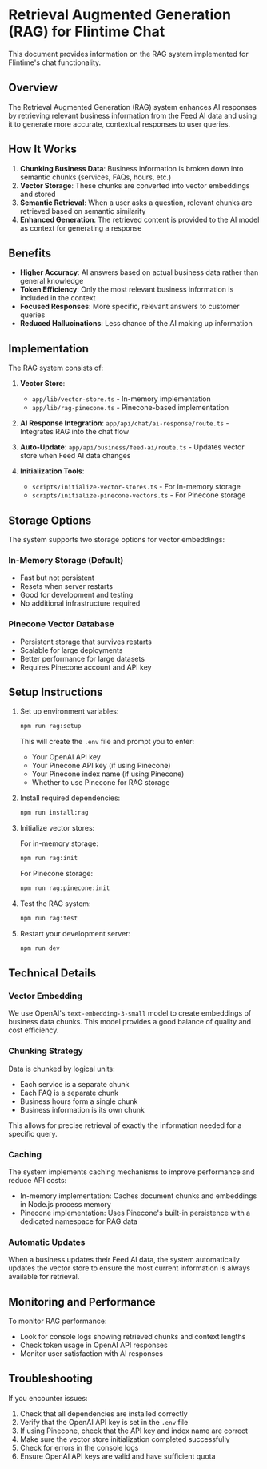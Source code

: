 # Retrieval Augmented Generation (RAG) for Flintime Chat

This document provides information on the RAG system implemented for Flintime's chat functionality.

## Overview

The Retrieval Augmented Generation (RAG) system enhances AI responses by retrieving relevant business information from the Feed AI data and using it to generate more accurate, contextual responses to user queries.

## How It Works

1. **Chunking Business Data**: Business information is broken down into semantic chunks (services, FAQs, hours, etc.)
2. **Vector Storage**: These chunks are converted into vector embeddings and stored
3. **Semantic Retrieval**: When a user asks a question, relevant chunks are retrieved based on semantic similarity
4. **Enhanced Generation**: The retrieved content is provided to the AI model as context for generating a response

## Benefits

- **Higher Accuracy**: AI answers based on actual business data rather than general knowledge
- **Token Efficiency**: Only the most relevant business information is included in the context
- **Focused Responses**: More specific, relevant answers to customer queries
- **Reduced Hallucinations**: Less chance of the AI making up information

## Implementation

The RAG system consists of:

1. **Vector Store**: 
   - `app/lib/vector-store.ts` - In-memory implementation
   - `app/lib/rag-pinecone.ts` - Pinecone-based implementation

2. **AI Response Integration**: `app/api/chat/ai-response/route.ts` - Integrates RAG into the chat flow
3. **Auto-Update**: `app/api/business/feed-ai/route.ts` - Updates vector store when Feed AI data changes
4. **Initialization Tools**: 
   - `scripts/initialize-vector-stores.ts` - For in-memory storage
   - `scripts/initialize-pinecone-vectors.ts` - For Pinecone storage

## Storage Options

The system supports two storage options for vector embeddings:

### In-Memory Storage (Default)
- Fast but not persistent
- Resets when server restarts
- Good for development and testing
- No additional infrastructure required

### Pinecone Vector Database
- Persistent storage that survives restarts
- Scalable for large deployments
- Better performance for large datasets
- Requires Pinecone account and API key

## Setup Instructions

1. Set up environment variables:
   ```bash
   npm run rag:setup
   ```
   This will create the `.env` file and prompt you to enter:
   - Your OpenAI API key
   - Your Pinecone API key (if using Pinecone)
   - Your Pinecone index name (if using Pinecone)
   - Whether to use Pinecone for RAG storage

2. Install required dependencies:
   ```bash
   npm run install:rag
   ```

3. Initialize vector stores:
   
   For in-memory storage:
   ```bash
   npm run rag:init
   ```
   
   For Pinecone storage:
   ```bash
   npm run rag:pinecone:init
   ```

4. Test the RAG system:
   ```bash
   npm run rag:test
   ```

5. Restart your development server:
   ```bash
   npm run dev
   ```

## Technical Details

### Vector Embedding

We use OpenAI's `text-embedding-3-small` model to create embeddings of business data chunks. This model provides a good balance of quality and cost efficiency.

### Chunking Strategy

Data is chunked by logical units:
- Each service is a separate chunk
- Each FAQ is a separate chunk
- Business hours form a single chunk
- Business information is its own chunk

This allows for precise retrieval of exactly the information needed for a specific query.

### Caching

The system implements caching mechanisms to improve performance and reduce API costs:
- In-memory implementation: Caches document chunks and embeddings in Node.js process memory
- Pinecone implementation: Uses Pinecone's built-in persistence with a dedicated namespace for RAG data

### Automatic Updates

When a business updates their Feed AI data, the system automatically updates the vector store to ensure the most current information is always available for retrieval.

## Monitoring and Performance

To monitor RAG performance:
- Look for console logs showing retrieved chunks and context lengths
- Check token usage in OpenAI API responses
- Monitor user satisfaction with AI responses

## Troubleshooting

If you encounter issues:
1. Check that all dependencies are installed correctly
2. Verify that the OpenAI API key is set in the `.env` file
3. If using Pinecone, check that the API key and index name are correct
4. Make sure the vector store initialization completed successfully
5. Check for errors in the console logs
6. Ensure OpenAI API keys are valid and have sufficient quota 